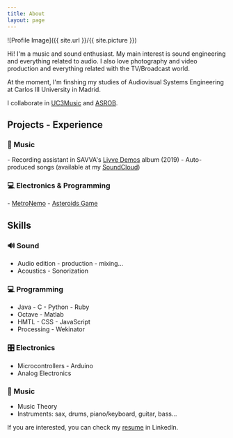 ```yaml
---
title: About
layout: page
---
```

![Profile Image]({{ site.url }}/{{ site.picture }})

<p>Hi! I'm a music and sound enthusiast. My main interest is sound engineering and everything related to audio. I also love photography and video production and everything related with the TV/Broadcast world.</p>

<p>At the moment, I'm finshing my studies of Audiovisual Systems Engineering at Carlos III University in Madrid.</p>

<p>I collaborate in <a href="https://music.uc3m.es">UC3Music</a> and <a href="https://asrob.uc3m.es/">ASROB</a>.</p>

<h2>Projects - Experience</h2>
<h3>🎸 Music</h3>
	- Recording assistant in SAVVA's <a href="https://www.youtube.com/watch?v=Y3CaMsmRq2U">Livve Demos</a> album (2019)
	- Auto-produced songs (available at my <a href="https://soundcloud.com/soylago">SoundCloud</a>)
<h3>💻 Electronics & Programming</h3>
	- <a href="https://l4g0.github.io/metronemo/">MetroNemo</a>
	- <a href="https://l4g0.github.io/asteroids/">Asteroids Game</a>
	
	
<h2>Skills</h2>
<h3>🔊 Sound</h3>
<ul class="skill-list">
	<li>Audio edition - production - mixing...</li>
	<li>Acoustics - Sonorization</li>
</ul>
<h3>💻 Programming</h3>
<ul class="skill-list">
	<li>Java - C - Python - Ruby</li>
	<li>Octave - Matlab </li>
	<li>HMTL - CSS - JavaScript</li>
	<li>Processing - Wekinator</li>
</ul>
<h3>🎛 Electronics</h3>
<ul class="skill-list">
	<li>Microcontrollers - Arduino</li>
	<li>Analog Electronics</li>
</ul>

<h3>🎵 Music</h3>
<ul class="skill-list">
	<li>Music Theory</li>
	<li>Instruments: sax, drums, piano/keyboard, guitar, bass...</li>
</ul>

If you are interested, you can check my <a href="https://www.linkedin.com/in/pabiolago/">resume</a> in LinkedIn.
